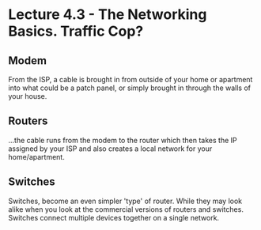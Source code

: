 # Lecture 4.3 - The Networking Basics. Traffic Cop?

## Modem

From the ISP, a cable is brought in from outside of your home or apartment into what could be a patch panel, or simply brought in through the walls of your house.

## Routers

...the cable runs from the modem to the router which then takes the IP assigned by your ISP and also creates a local network for your home/apartment.

## Switches

Switches, become an even simpler 'type' of router. While they may look alike when you look at the commercial versions of routers and switches. Switches connect multiple devices together on a single network.
